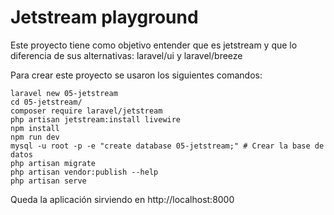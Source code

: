 # Jetstream playground

Este proyecto tiene como objetivo entender que es jetstream y que lo diferencia de sus alternativas: laravel/ui y laravel/breeze

Para crear este proyecto se usaron los siguientes comandos:

    laravel new 05-jetstream
    cd 05-jetstream/
    composer require laravel/jetstream
    php artisan jetstream:install livewire
    npm install
    npm run dev
    mysql -u root -p -e "create database 05-jetstream;" # Crear la base de datos
    php artisan migrate
    php artisan vendor:publish --help
    php artisan serve

Queda la aplicación sirviendo en http://localhost:8000
